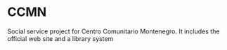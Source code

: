 # CCMN
Social service project for Centro Comunitario Montenegro. It includes the official web site and a library system

